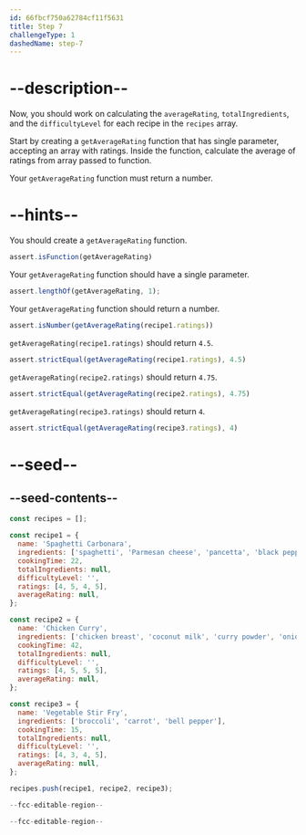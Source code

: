 ```yaml
---
id: 66fbcf750a62784cf11f5631
title: Step 7
challengeType: 1
dashedName: step-7
---
```


# --description--

Now, you should work on calculating the `averageRating`, `totalIngredients`, and the `difficultyLevel` for each recipe in the `recipes` array.

Start by creating a `getAverageRating` function that has single parameter, accepting an array with ratings. Inside the function, calculate the average of ratings from array passed to function.

Your `getAverageRating` function must return a number.

# --hints--

You should create a `getAverageRating` function.

```js
assert.isFunction(getAverageRating)
```

Your `getAverageRating` function should have a single parameter.

```js
assert.lengthOf(getAverageRating, 1);
```

Your `getAverageRating` function should return a number.

```js
assert.isNumber(getAverageRating(recipe1.ratings))
```

`getAverageRating(recipe1.ratings)` should return `4.5`.

```js
assert.strictEqual(getAverageRating(recipe1.ratings), 4.5)
```

`getAverageRating(recipe2.ratings)` should return `4.75`.

```js
assert.strictEqual(getAverageRating(recipe2.ratings), 4.75)
```

`getAverageRating(recipe3.ratings)` should return `4`.

```js
assert.strictEqual(getAverageRating(recipe3.ratings), 4)
```

# --seed--

## --seed-contents--

```js
const recipes = [];

const recipe1 = {
  name: 'Spaghetti Carbonara',
  ingredients: ['spaghetti', 'Parmesan cheese', 'pancetta', 'black pepper'],
  cookingTime: 22,
  totalIngredients: null,
  difficultyLevel: '',
  ratings: [4, 5, 4, 5],
  averageRating: null,
};

const recipe2 = {
  name: 'Chicken Curry',
  ingredients: ['chicken breast', 'coconut milk', 'curry powder', 'onion', 'garlic'],
  cookingTime: 42,
  totalIngredients: null,
  difficultyLevel: '',
  ratings: [4, 5, 5, 5],
  averageRating: null,
};

const recipe3 = {
  name: 'Vegetable Stir Fry',
  ingredients: ['broccoli', 'carrot', 'bell pepper'],
  cookingTime: 15,
  totalIngredients: null,
  difficultyLevel: '',
  ratings: [4, 3, 4, 5],
  averageRating: null,
};

recipes.push(recipe1, recipe2, recipe3);

--fcc-editable-region--

--fcc-editable-region--
```
